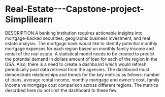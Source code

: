# Real-Estate---Capstone-project-Simplilearn
DESCRIPTION  A banking institution requires actionable insights into mortgage-backed securities, geographic business investment, and real estate analysis.  The mortgage bank would like to identify potential monthly mortgage expenses for each region based on monthly family income and rental of the real estate. A statistical model needs to be created to predict the potential demand in dollars amount of loan for each of the region in the USA. Also, there is a need to create a dashboard which would refresh periodically post data retrieval from the agencies. The dashboard must demonstrate relationships and trends for the key metrics as follows: number of loans, average rental income, monthly mortgage and owner’s cost, family income vs mortgage cost comparison across different regions. The metrics described here do not limit the dashboard to these few.
